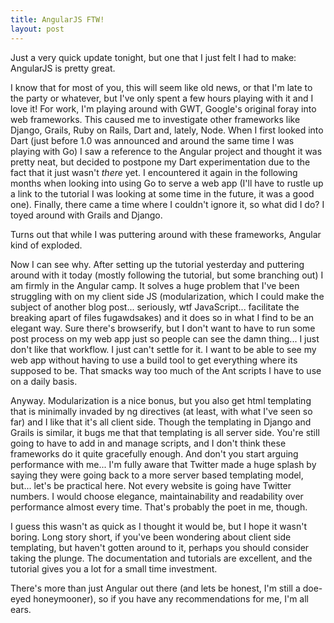 ```yaml
---
title: AngularJS FTW!
layout: post
---
```


Just a very quick update tonight, but one that I just felt I had to make: AngularJS is pretty great.

I know that for most of you, this will seem like old news, or that I'm late to the party or whatever, but I've only spent a few hours playing with it and I love it! For work, I'm playing around with GWT, Google's original foray into web frameworks. This caused me to investigate other frameworks like Django, Grails, Ruby on Rails, Dart and, lately, Node. When I first looked into Dart (just before 1.0 was announced and around the same time I was playing with Go) I saw a reference to the Angular project and thought it was pretty neat, but decided to postpone my Dart experimentation due to the fact that it just wasn't *there* yet. I encountered it again in the following months when looking into using Go to serve a web app (I'll have to rustle up a link to the tutorial I was looking at some time in the future, it was a good one). Finally, there came a time where I couldn't ignore it, so what did I do? I toyed around with Grails and Django.

Turns out that while I was puttering around with these frameworks, Angular kind of exploded.

Now I can see why. After setting up the tutorial yesterday and puttering around with it today (mostly following the tutorial, but some branching out) I am firmly in the Angular camp. It solves a huge problem that I've been struggling with on my client side JS (modularization, which I could make the subject of another blog post... seriously, wtf JavaScript... facilitate the breaking apart of files fugawdsakes) and it does so in what I find to be an elegant way. Sure there's browserify, but I don't want to have to run some post process on my web app just so people can see the damn thing... I just don't like that workflow. I just can't settle for it. I want to be able to see my web app without having to use a build tool to get everything where its supposed to be. That smacks way too much of the Ant scripts I have to use on a daily basis.

Anyway. Modularization is a nice bonus, but you also get html templating that is minimally invaded by ng directives (at least, with what I've seen so far) and I like that it's all client side. Though the templating in Django and Grails is similar, it bugs me that that templating is all server side. You're still going to have to add in and manage scripts, and I don't think these frameworks do it quite gracefully enough. And don't you start arguing performance with me... I'm fully aware that Twitter made a huge splash by saying they were going back to a more server based templating model, but... let's be practical here. Not every website is going have Twitter numbers. I would choose elegance, maintainability and readability over performance almost every time. That's probably the poet in me, though.

I guess this wasn't as quick as I thought it would be, but I hope it wasn't boring. Long story short, if you've been wondering about client side templating, but haven't gotten around to it, perhaps you should consider taking the plunge. The documentation and tutorials are excellent, and the tutorial gives you a lot for a small time investment.

There's more than just Angular out there (and lets be honest, I'm still a doe-eyed honeymooner), so if you have any recommendations for me, I'm all ears.